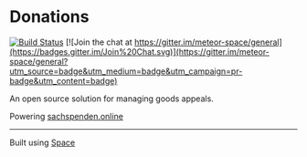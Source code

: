 # Donations

[![Build Status](https://travis-ci.org/meteor-space/donations.svg?branch=master)](https://travis-ci.org/meteor-space/donations)
[![Join the chat at https://gitter.im/meteor-space/general](https://badges.gitter.im/Join%20Chat.svg)](https://gitter.im/meteor-space/general?utm_source=badge&utm_medium=badge&utm_campaign=pr-badge&utm_content=badge)

An open source solution for managing goods appeals.

Powering
[sachspenden.online](http://sachspenden.online)

___

Built using  [Space](https://meteor-space.readme.io/docs)
